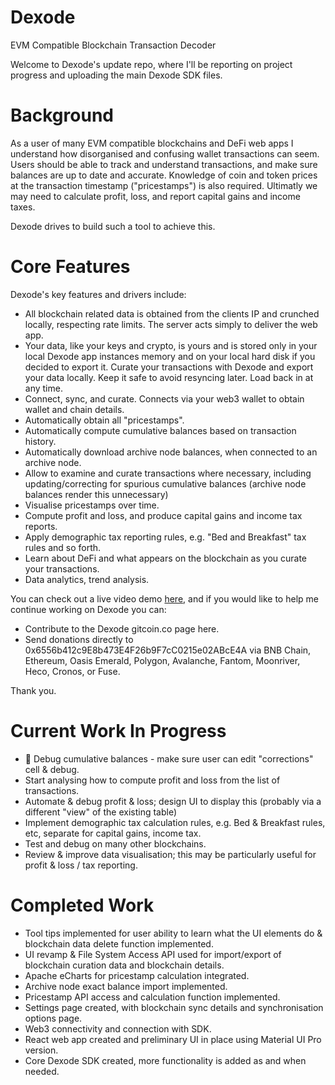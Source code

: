 # Dexode
EVM Compatible Blockchain Transaction Decoder

Welcome to Dexode's update repo, where I'll be reporting on project progress and uploading the main Dexode SDK files.

# Background

As a user of many EVM compatible blockchains and DeFi web apps I understand how disorganised and confusing wallet transactions can seem. Users should be able to track and understand transactions, and make sure balances are up to date and accurate. Knowledge of coin and token prices at the transaction timestamp ("pricestamps") is also required. Ultimatly we may need to calculate profit, loss, and report capital gains and income taxes.

Dexode drives to build such a tool to achieve this.

# Core Features

Dexode's key features and drivers include:

* All blockchain related data is obtained from the clients IP and crunched locally, respecting rate limits. The server acts simply to deliver the web app.
* Your data, like your keys and crypto, is yours and is stored only in your local Dexode app instances memory and on your local hard disk if you decided to export it. Curate your transactions with Dexode and export your data locally. Keep it safe to avoid resyncing later. Load back in at any time.
* Connect, sync, and curate. Connects via your web3 wallet to obtain wallet and chain details.
* Automatically obtain all "pricestamps".
* Automatically compute cumulative balances based on transaction history.
* Automatically download archive node balances, when connected to an archive node.
* Allow to examine and curate transactions where necessary, including updating/correcting for spurious cumulative balances (archive node balances render this unnecessary)
* Visualise pricestamps over time.
* Compute profit and loss, and produce capital gains and income tax reports.
* Apply demographic tax reporting rules, e.g. "Bed and Breakfast" tax rules and so forth.
* Learn about DeFi and what appears on the blockchain as you curate your transactions.
* Data analytics, trend analysis.

You can check out a live video demo [here], and if you would like to help me continue working on Dexode you can:

* Contribute to the Dexode gitcoin.co page here.
* Send donations directly to 0x6556b412c9E8b473E4F26b9F7cC0215e02ABcE4A via BNB Chain, Ethereum, Oasis Emerald, Polygon, Avalanche, Fantom, Moonriver, Heco, Cronos, or Fuse.

Thank you.

# Current Work In Progress

* 🚧 Debug cumulative balances - make sure user can edit "corrections" cell & debug.
* Start analysing how to compute profit and loss from the list of transactions.
* Automate & debug profit & loss; design UI to display this (probably via a different "view" of the existing table)
* Implement demographic tax calculation rules, e.g. Bed & Breakfast rules, etc, separate for capital gains, income tax.
* Test and debug on many other blockchains.
* Review & improve data visualisation; this may be particularly useful for profit & loss / tax reporting.

[here]:https://www.pshdev.net:3000/56a580ad3befc663da709977ba17447ffa133c85/demo?pw=96142ddf59dd612692f995ce8f483480825148a4

# Completed Work

* Tool tips implemented for user ability to learn what the UI elements do & blockchain data delete function implemented.
* UI revamp & File System Access API used for import/export of blockchain curation data and blockchain details.
* Apache eCharts for pricestamp calculation integrated.
* Archive node exact balance import implemented.
* Pricestamp API access and calculation function implemented.
* Settings page created, with blockchain sync details and synchronisation options page.
* Web3 connectivity and connection with SDK.
* React web app created and preliminary UI in place using Material UI Pro version.
* Core Dexode SDK created, more functionality is added as and when needed.
